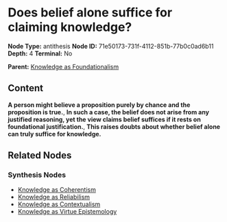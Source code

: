 # Does belief alone suffice for claiming knowledge?

**Node Type:** antithesis
**Node ID:** 71e50173-731f-4112-851b-77b0c0ad6b11
**Depth:** 4
**Terminal:** No

**Parent:** [Knowledge as Foundationalism](knowledge-as-foundationalism-synthesis-151d9a99-e7a2-4f5a-9abc-2287050d4166.md)

## Content

**A person might believe a proposition purely by chance and the proposition is true.**, **In such a case, the belief does not arise from any justified reasoning, yet the view claims belief suffices if it rests on foundational justification.**, **This raises doubts about whether belief alone can truly suffice for knowledge.**

## Related Nodes

### Synthesis Nodes

- [Knowledge as Coherentism](knowledge-as-coherentism-synthesis-7efbfa17-52cc-4273-adc4-76b4e32101aa.md)
- [Knowledge as Reliabilism](knowledge-as-reliabilism-synthesis-d04bb07a-80da-4f3c-9795-3d89183c006e.md)
- [Knowledge as Contextualism](knowledge-as-contextualism-synthesis-25f23291-bdf4-469b-adad-d41bab3ce239.md)
- [Knowledge as Virtue Epistemology](knowledge-as-virtue-epistemology-synthesis-8540ce8d-5a66-4887-a403-788fea0eea3c.md)
